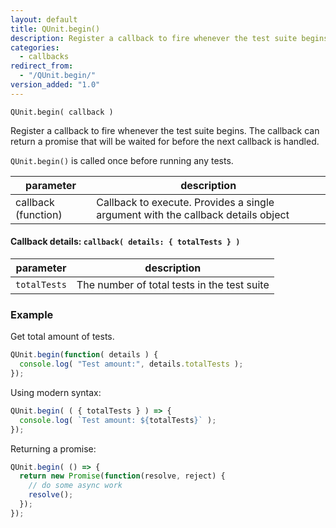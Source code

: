 ```yaml
---
layout: default
title: QUnit.begin()
description: Register a callback to fire whenever the test suite begins.
categories:
  - callbacks
redirect_from:
  - "/QUnit.begin/"
version_added: "1.0"
---
```


`QUnit.begin( callback )`

Register a callback to fire whenever the test suite begins. The callback can return a promise that will be waited for before the next callback is handled.

`QUnit.begin()` is called once before running any tests.

| parameter | description |
|-----------|-------------|
| callback (function) | Callback to execute. Provides a single argument with the callback details object |

#### Callback details: `callback( details: { totalTests } )`

| parameter | description |
|-----------|-------------|
| `totalTests` | The number of total tests in the test suite |

### Example

Get total amount of tests.

```js
QUnit.begin(function( details ) {
  console.log( "Test amount:", details.totalTests );
});
```

Using modern syntax:

```js
QUnit.begin( ( { totalTests } ) => {
  console.log( `Test amount: ${totalTests}` );
});
```

Returning a promise:

```js
QUnit.begin( () => {
  return new Promise(function(resolve, reject) {
    // do some async work
    resolve();
  });
});
```
